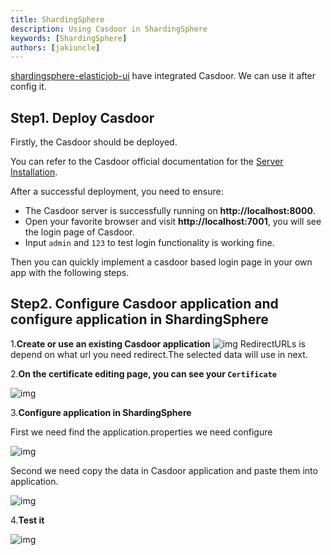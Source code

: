 ```yaml
---
title: ShardingSphere
description: Using Casdoor in ShardingSphere
keywords: [ShardingSphere]
authors: [jakiuncle]
---
```


[shardingsphere-elasticjob-ui](https://github.com/apache/shardingsphere-elasticjob-ui) have integrated Casdoor. We can use it after config it.

## Step1. Deploy Casdoor

Firstly, the Casdoor should be deployed.

You can refer to the Casdoor official documentation for the [Server Installation](/docs/basic/server-installation).

After a successful deployment, you need to ensure:

- The Casdoor server is successfully running on **http://localhost:8000**.
- Open your favorite browser and visit **http://localhost:7001**, you will see the login page of Casdoor.
- Input `admin` and `123` to test login functionality is working fine.

Then you can quickly implement a casdoor based login page in your own app with the following steps.

## Step2. Configure Casdoor application and configure application in ShardingSphere

1.**Create or use an existing Casdoor application**
![img](/img/integration/java/ShardingSphere/casdoorConfig.png)
RedirectURLs is depend on what url you need redirect.The selected data will use in next.

2.**On the certificate editing page, you can see your `Certificate`**

![img](/img/integration/java/ShardingSphere/cert.png)

3.**Configure application in ShardingSphere**

First we need find the application.properties we need configure

![img](/img/integration/java/ShardingSphere/list.png)

Second we need copy the data in Casdoor application and paste them into application.

![img](/img/integration/java/ShardingSphere/application.png)

4.**Test it**

![img](/img/integration/java/ShardingSphere/test.gif)